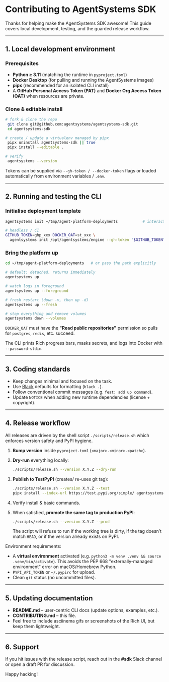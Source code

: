 # Contributing to AgentSystems SDK

Thanks for helping make the AgentSystems SDK awesome! This guide covers local development, testing, and the guarded release workflow.

---
## 1. Local development environment

### Prerequisites

* **Python ≥ 3.11** (matching the runtime in `pyproject.toml`)
* **Docker Desktop** (for pulling and running the AgentSystems images)
* **pipx** (recommended for an isolated CLI install)
* A **GitHub Personal Access Token (PAT)** and **Docker Org Access Token (OAT)** when resources are private.

### Clone & editable install

```bash
# fork & clone the repo
 git clone git@github.com:agentsystems/agentsystems-sdk.git
 cd agentsystems-sdk

# create / update a virtualenv managed by pipx
 pipx uninstall agentsystems-sdk || true
 pipx install --editable .

# verify
 agentsystems --version
```

Tokens can be supplied via `--gh-token / --docker-token` flags or loaded automatically from environment variables / `.env`.

---
## 2. Running and testing the CLI

### Initialise deployment template

```bash
agentsystems init ~/tmp/agent-platform-deployments           # interactive

# headless / CI
GITHUB_TOKEN=ghp_xxx DOCKER_OAT=st_xxx \
  agentsystems init /opt/agentsystems/engine --gh-token "$GITHUB_TOKEN" --docker-token "$DOCKER_OAT"
```

### Bring the platform up

```bash
cd ~/tmp/agent-platform-deployments   # or pass the path explicitly

# default: detached, returns immediately
agentsystems up

# watch logs in foreground
agentsystems up --foreground

# fresh restart (down -v, then up -d)
agentsystems up --fresh

# stop everything and remove volumes
agentsystems down --volumes
```

`DOCKER_OAT` must have the **"Read public repositories"** permission so pulls for `postgres`, `redis`, etc. succeed.

The CLI prints Rich progress bars, masks secrets, and logs into Docker with `--password-stdin`.

---
## 3. Coding standards

* Keep changes minimal and focused on the task.
* Use [Black](https://black.readthedocs.io/) defaults for formatting (`black .`).
* Follow conventional commit messages (e.g. `feat: add up command`).
* Update `NOTICE` when adding new runtime dependencies (license + copyright).

---
## 4. Release workflow

All releases are driven by the shell script `./scripts/release.sh` which enforces version safety and PyPI hygiene.

1. **Bump version** inside `pyproject.toml` (`<major>.<minor>.<patch>`).
2. **Dry-run** everything locally:

   ```bash
   ./scripts/release.sh --version X.Y.Z --dry-run
   ```

3. **Publish to TestPyPI** (creates/ re-uses git tag):

   ```bash
   ./scripts/release.sh --version X.Y.Z --test
   pipx install --index-url https://test.pypi.org/simple/ agentsystems-sdk==X.Y.Z
   ```

4. Verify install & basic commands.
5. When satisfied, **promote the same tag to production PyPI**:

   ```bash
   ./scripts/release.sh --version X.Y.Z --prod
   ```

   The script will refuse to run if the working tree is dirty, if the tag doesn’t match `HEAD`, or if the version already exists on PyPI.

Environment requirements:

* A **virtual environment** activated (e.g. `python3 -m venv .venv && source .venv/bin/activate`). This avoids the PEP 668 "externally-managed environment" error on macOS/Homebrew Python.
* `PYPI_API_TOKEN` or `~/.pypirc` for upload.
* Clean `git` status (no uncommitted files).

---
## 5. Updating documentation

* **README.md** – user-centric CLI docs (update options, examples, etc.).
* **CONTRIBUTING.md** – this file.
* Feel free to include asciinema gifs or screenshots of the Rich UI, but keep them lightweight.

---
## 6. Support

If you hit issues with the release script, reach out in the **#sdk** Slack channel or open a draft PR for discussion.

Happy hacking!
